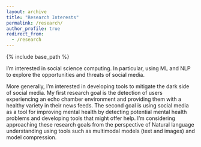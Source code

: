 ```yaml
---
layout: archive
title: "Research Interests"
permalink: /research/
author_profile: true
redirect_from:
  - /research
---
```


{% include base_path %}
<p>I’m interested in social science computing. In particular, using ML and NLP to explore the opportunities and threats of social media. </p>

<p>
More generally, I’m interested in developing tools to mitigate the dark
side of social media. My first research goal is the detection of
users experiencing an echo chamber environment and providing
them with a healthy variety in their news feeds. The
second goal is using social media as a tool for improving mental
health by detecting potential mental health problems and developing tools
that might offer help. I’m considering approaching these research goals
from the perspective of Natural language understanding using tools such as
multimodal models (text and images) and model compression.
</p>